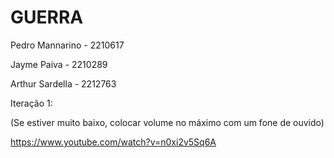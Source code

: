 # GUERRA
Pedro Mannarino - 2210617

Jayme Paiva - 2210289

Arthur Sardella - 2212763

Iteração 1:

(Se estiver muito baixo, colocar volume no máximo com um fone de ouvido)

https://www.youtube.com/watch?v=n0xi2v5Sq6A

